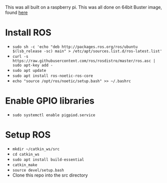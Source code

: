 This was all built on a raspberry pi. This was all done on 64bit Buster image, found [here](https://downloads.raspberrypi.org/raspios_arm64/images/raspios_arm64-2021-05-28/https://downloads.raspberrypi.org/raspios_arm64/images/raspios_arm64-2021-05-28/)

# Install ROS
* `sudo sh -c 'echo "deb http://packages.ros.org/ros/ubuntu $(lsb_release -sc) main" > /etc/apt/sources.list.d/ros-latest.list'`
* `curl -s https://raw.githubusercontent.com/ros/rosdistro/master/ros.asc | sudo apt-key add -`
* `sudo apt update`
* `sudo apt install ros-noetic-ros-core`
* `echo "source /opt/ros/noetic/setup.bash" >> ~/.bashrc`

# Enable GPIO libraries
* `sudo systemctl enable pigpiod.service`

# Setup ROS
* `mkdir ~/catkin_ws/src`
* `cd catkin_ws`
* `sudo apt install build-essential`
* `catkin_make`
* `source devel/setup.bash`
* Clone this repo into the src directory
